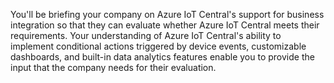 You'll be briefing your company on Azure IoT Central's support for business integration so that they can evaluate whether Azure IoT Central meets their requirements. Your understanding of Azure IoT Central's ability to implement conditional actions triggered by device events, customizable dashboards, and built-in data analytics features enable you to provide the input that the company needs for their evaluation.
